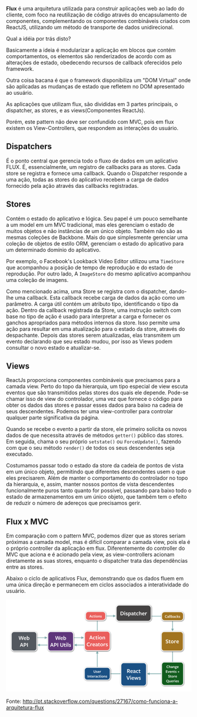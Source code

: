 **Flux** é uma arquitetura utilizada para construir aplicações web ao lado do cliente, com foco na reutilização de código através do encapsulamento de componentes, complementando os componentes combináveis criados com ReactJS, utilizando um método de transporte de dados unidirecional.

Qual a idéia por trás disto?

Basicamente a ideia é modularizar a aplicação em blocos que contém comportamentos, os elementos são renderizados de acordo com as alterações de estado, obedecendo recursos de callback oferecidos pelo framework.

Outra coisa bacana é que o framework disponibiliza um "DOM Virtual" onde são aplicadas as mudanças de estado que refletem no DOM apresentado ao usuário.

As aplicações que utilizam flux, são divididas em 3 partes principais, o dispatcher, as stores, e as views(Componentes ReactJs).

Porém, este pattern não deve ser confundido com MVC, pois em flux existem os View-Controllers, que respondem as interações do usuário.

## Dispatchers

É o ponto central que gerencia todo o fluxo de dados em um aplicativo FLUX. É, essencialmente, um registro de callbacks para as stores. Cada store se registra e fornece uma callback. Quando o Dispatcher responde a uma ação, todas as stores do aplicativo recebem a carga de dados fornecido pela ação através das callbacks registradas.

## Stores

Contém o estado do aplicativo e lógica. Seu papel é um pouco semelhante a um model em um MVC tradicional, mas eles gerenciam o estado de muitos objetos e não instâncias de um único objeto. Também não são as mesmas coleções de Backbone. Mais do que simplesmente gerenciar uma coleção de objetos de estilo ORM, gerenciam o estado do aplicativo para um determinado domínio do aplicativo.

Por exemplo, o Facebook's Lookback Video Editor utilizou uma `TimeStore` que acompanhou a posição de tempo de reprodução e do estado de reprodução. Por outro lado, A `ImageStore` do mesmo aplicativo acompanhou uma coleção de imagens.

Como mencionado acima, uma Store se registra com o dispatcher, dando-lhe uma callback. Esta callback recebe carga de dados da ação como um parâmetro. A carga útil contém um atributo tipo, identificando o tipo da ação. Dentro da callback registrada da Store, uma instrução switch com base no tipo de ação é usado para interpretar a carga e fornecer os ganchos apropriados para métodos internos da store. Isso permite uma ação para resultar em uma atualização para o estado da store, através do despachante. Depois das stores serem atualizadas, elas transmitem um evento declarando que seu estado mudou, por isso as Views podem consultar o novo estado e atualizar-se.

## Views

ReactJs proporciona componentes combináveis ​​que precisamos para a camada view. Perto do topo da hierarquia, um tipo especial de view escuta eventos que são transmitidos pelas stores dos quais ele depende. Pode-se chamar isso de view do controlador, uma vez que fornece o código para obter os dados das stores e passar esses dados para baixo na cadeia de seus descendentes. Podemos ter uma view-controller para controlar qualquer parte significativa da página.

Quando se recebe o evento a partir da store, ele primeiro solicita os novos dados de que necessita através de métodos `getter()` público das stores. Em seguida, chama o seu próprio `setstate()` ou `ForceUpdate()`, fazendo com que o seu método `render()` de todos os seus descendentes seja executado.

Costumamos passar todo o estado da store da cadeia de pontos de vista em um único objeto, permitindo que diferentes descendentes usem o que eles precisarem. Além de manter o comportamento do controlador no topo da hierarquia, e, assim, manter nossos pontos de vista descendentes funcionalmente puros tanto quanto for possível, passando para baixo todo o estado de armazenamentos em um único objeto, que também tem o efeito de reduzir o número de adereços que precisamos gerir.

## Flux x MVC

Em comparação com o pattern MVC, podemos dizer que as stores seriam próximas a camada model, mas é difícil comparar a camada view, pois ela é o próprio controller da aplicação em flux. Diferentemente do controller do MVC que aciona e é acionado pela view, as view-controllers acionam diretamente as suas stores, enquanto o dispatcher trata das dependências entre as stores.

Abaixo o ciclo de aplicativos Flux, demonstrando que os dados fluem em uma única direção e permanecem em ciclos associados a interatividade do usuário.

![Fluxo do Flux](https://raw.githubusercontent.com/felipeorlando/arquivo-react-flux-redux/master/images/flux-overview.png)

Fonte: http://pt.stackoverflow.com/questions/27167/como-funciona-a-arquitetura-flux
